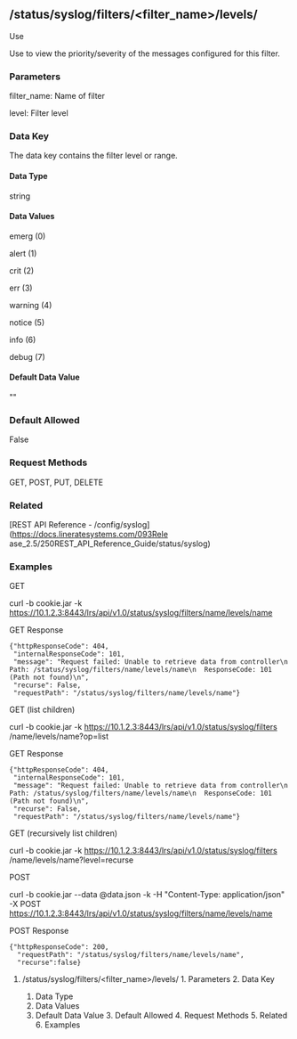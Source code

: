 ## /status/syslog/filters/<filter_name>/levels/<level>

Use

Use to view the priority/severity of the messages configured for this filter.

### Parameters

filter_name: Name of filter

level: Filter level

### Data Key

The data key contains the filter level or range.

#### Data Type

string

#### Data Values

emerg (0)

alert (1)

crit (2)

err (3)

warning (4)

notice (5)

info (6)

debug (7)

#### Default Data Value

""

### Default Allowed

False

### Request Methods

GET, POST, PUT, DELETE

### Related

[REST API Reference - /config/syslog](https://docs.lineratesystems.com/093Rele
ase_2.5/250REST_API_Reference_Guide/status/syslog)

### Examples

GET

curl -b cookie.jar -k
https://10.1.2.3:8443/lrs/api/v1.0/status/syslog/filters/name/levels/name

GET Response

    
    {"httpResponseCode": 404,
     "internalResponseCode": 101,
     "message": "Request failed: Unable to retrieve data from controller\n  Path: /status/syslog/filters/name/levels/name\n  ResponseCode: 101 (Path not found)\n",
     "recurse": False,
     "requestPath": "/status/syslog/filters/name/levels/name"}
    

GET (list children)

curl -b cookie.jar -k https://10.1.2.3:8443/lrs/api/v1.0/status/syslog/filters
/name/levels/name?op=list

GET Response

    
    {"httpResponseCode": 404,
     "internalResponseCode": 101,
     "message": "Request failed: Unable to retrieve data from controller\n  Path: /status/syslog/filters/name/levels/name\n  ResponseCode: 101 (Path not found)\n",
     "recurse": False,
     "requestPath": "/status/syslog/filters/name/levels/name"}
    

GET (recursively list children)

curl -b cookie.jar -k https://10.1.2.3:8443/lrs/api/v1.0/status/syslog/filters
/name/levels/name?level=recurse

POST

curl -b cookie.jar --data @data.json -k -H "Content-Type: application/json" -X
POST https://10.1.2.3:8443/lrs/api/v1.0/status/syslog/filters/name/levels/name

POST Response

    
    {"httpResponseCode": 200,
      "requestPath": "/status/syslog/filters/name/levels/name",
      "recurse":false}

  1. /status/syslog/filters/<filter_name>/levels/<level>
    1. Parameters
    2. Data Key
      1. Data Type
      2. Data Values
      3. Default Data Value
    3. Default Allowed
    4. Request Methods
    5. Related
    6. Examples

